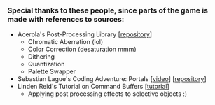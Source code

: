 ### Special thanks to these people, since parts of the game is made with references to sources:
- Acerola's Post-Processing Library \[[repository](https://github.com/GarrettGunnell/Post-Processing)\]
  - Chromatic Aberration (lol)
  - Color Correction (desaturation mmm)
  - Dithering
  - Quantization
  - Palette Swapper
- Sebastian Lague's Coding Adventure: Portals \[[video](https://www.youtube.com/watch?v=cWpFZbjtSQg)\] \[[repository](https://github.com/SebLague/Portals)\]
- Linden Reid's Tutorial on Command Buffers \[[tutorial](https://lindenreidblog.com/2018/09/13/using-command-buffers-in-unity-selective-bloom/)\]
  - Applying post processing effects to selective objects :)

